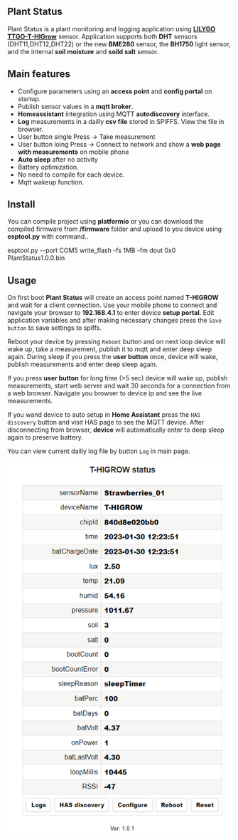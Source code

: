 ## Plant Status
Plant Status is a plant monitoring and logging application using <a target="_blank" title="Garden Flowers Temperature Moisture Sensor WiFi Bluetooth Wireless Control Meter" href="https://pt.aliexpress.com/item/32815782900.html">**LILYGO TTGO-T-HIGrow**</a> sensor.
Application supports both **DHT** sensors (DHT11,DHT12,DHT22) or the new **BME280** sensor, the **BH1750** light sensor, 
and the internal **soil moisture** and **soild salt** sensor.

## Main features
+ Configure parameters using an **access point** and **config portal** on startup.
+ Publish sensor values in a **mqtt broker**.
+ **Homeassistant** integration using MQTT **autodiscovery** interface.
+ **Log** measurements in a dailly **csv file** stored in SPIFFS. View the file in browser.
+ User button single Press -> Take measurement
+ User button loing Press -> Connect to network and show a **web page with measurements** on mobile phone
+ **Auto sleep** after no activity
+ Battery optimization.
+ No need to compile for each device.
+ Mqtt wakeup function.

## Install
You can compile project using **platformio** or you can download the compiled firmware from **/firmware** folder 
and upload to you device using **esptool.py** with command..

esptool.py --port COM5 write_flash -fs 1MB -fm dout 0x0 PlantStatus1.0.0.bin

## Usage
On first boot **Plant Status** will create an access point named **T-HIGROW** and wait for a client connection. Use your mobile phone 
to connect and navigate your browser to **192.168.4.1** to enter device **setup portal**. 
Edit application variables and after making necessary changes press the `Save button` to save settings to spiffs.

Reboot your device by pressing `Reboot` button and on next loop device will wake up, take a measurement, publish it to mqtt and enter deep sleep again.
During sleep if you press the **user button** once, device will wake, publish measurements and enter deep sleep again.

If you press **user button** for long time (>5 sec) device will wake up, publish measurements, start web server and wait 30 seconds 
for a connection from a web browser. Navigate you browser to device ip and see the live measurements.

If you wand device to auto setup in **Home Assistant** press the `HAS discovery` button and visit HAS page to see the MQTT device.
After disconnecting from browser, **device** will automatically enter to deep sleep again to preserve battery.

You can view current dailly log file by button ``Log`` in main page.

<p align="center">
  <img src="images/PlantStatus.png">
</p>

